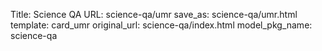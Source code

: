 Title: Science QA
URL: science-qa/umr
save_as: science-qa/umr.html
template: card_umr
original_url: science-qa/index.html
model_pkg_name: science-qa

